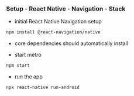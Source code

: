 ### Setup - React Native - Navigation - Stack

* initial React Native Navigation setup

```bash
npm install @react-navigation/native
```

* core dependencies should automatically install
  
* start metro
  
```bash
npm start
```

* run the app
  
```bash
npx react-native run-android
```



